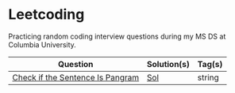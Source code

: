 # Leetcoding

Practicing random coding interview questions during my MS DS at Columbia University.


| Question | Solution(s) | Tag(s) |
|----------|-------------|--------|
|[Check if the Sentence Is Pangram](https://leetcode.com/problems/check-if-the-sentence-is-pangram/)| [Sol](./src/easy/1832.py) | string|
